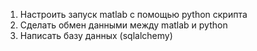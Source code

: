 1) Настроить запуск matlab с помощью python скрипта
2) Сделать обмен данными между matlab и python
3) Написать базу данных (sqlalchemy)
